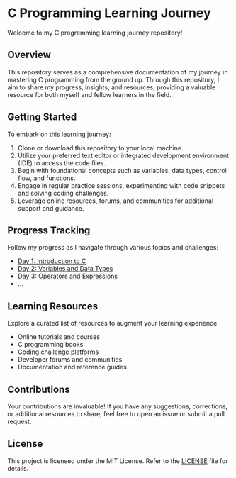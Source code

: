 # C Programming Learning Journey

Welcome to my C programming learning journey repository!

## Overview

This repository serves as a comprehensive documentation of my journey in mastering C programming from the ground up. Through this repository, I aim to share my progress, insights, and resources, providing a valuable resource for both myself and fellow learners in the field.

## Getting Started

To embark on this learning journey:

1. Clone or download this repository to your local machine.
2. Utilize your preferred text editor or integrated development environment (IDE) to access the code files.
3. Begin with foundational concepts such as variables, data types, control flow, and functions.
4. Engage in regular practice sessions, experimenting with code snippets and solving coding challenges.
5. Leverage online resources, forums, and communities for additional support and guidance.

## Progress Tracking

Follow my progress as I navigate through various topics and challenges:

- [Day 1: Introduction to C](progress/day1.md)
- [Day 2: Variables and Data Types](progress/day2.md)
- [Day 3: Operators and Expressions](progress/day3.md)
- ...

## Learning Resources

Explore a curated list of resources to augment your learning experience:

- Online tutorials and courses
- C programming books
- Coding challenge platforms
- Developer forums and communities
- Documentation and reference guides

## Contributions

Your contributions are invaluable! If you have any suggestions, corrections, or additional resources to share, feel free to open an issue or submit a pull request.

## License

This project is licensed under the MIT License. Refer to the [LICENSE](LICENSE) file for details.
